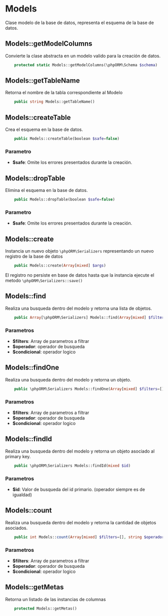 # Models

Clase modelo de la base de datos, representa el esquema de la base de datos.

## Models::getModelColumns

Convierte la clase abstracta en un modelo valido para la creación de datos.

```php
    protected static Models::getModelColumns(\phpORM\Schema $schema)
```

## Models::getTableName

Retorna el nombre de la tabla correspondiente al Modelo

```php
    public string Models::getTableName()
```

## Models::createTable

Crea el esquema en la base de datos.

```php
    public Models::createTable(boolean $safe=false)
```

### Parametro

* **$safe**: Omite los errores presentados durante la creación.

## Models::dropTable

Elimina el esquema en la base de datos.

```php
    public Models::dropTable(boolean $safe=false)
```

### Parametro

* **$safe**: Omite los errores presentados durante la creación.

## Models::create

Instancia un nuevo objeto `\phpORM\Serializers` representando un nuevo registro de la base de datos

```php
    public Models::create(Array[mixed] $args)
```

El registro no persiste en base de datos hasta que la instancia ejecute el metodo `\phpORM\Serializers::save()`

## Models::find

Realiza una busqueda dentro del modelo y retorna una lista de objetos.

```php
    public Array[\phpORM\Serializers] Models::find(Array[mixed] $filters=[], string $operador = "=", string $conditional="AND")
```

### Parametros

* **$filters**: Array de parametros a filtrar
* **$operador**: operador de busqueda
* **$condicional**: operador logico


## Models::findOne

Realiza una busqueda dentro del modelo y retorna un objeto.

```php
    public \phpORM\Serializers Models::findOne(Array[mixed] $filters=[], string $operador = "=", string $conditional="AND")
```

### Parametros

* **$filters**: Array de parametros a filtrar
* **$operador**: operador de busqueda
* **$condicional**: operador logico

## Models::findId

Realiza una busqueda dentro del modelo y retorna un objeto asociado al primary key.

```php
    public \phpORM\Serializers Models::findId(mixed $id)
```

### Parametros

* **$id**: Valor de busqueda del id primario. (operador siempre es de igualdad)

## Models::count

Realiza una busqueda dentro del modelo y retorna la cantidad de objetos asociados.

```php
    public int Models::count(Array[mixed] $filters=[], string $operador = "=", string $conditional="AND")
```

### Parametros

* **$filters**: Array de parametros a filtrar
* **$operador**: operador de busqueda
* **$condicional**: operador logico




## Models::getMetas

Retorna un listado de las instancias de columnas

```php
    protected Models::getMetas()
```